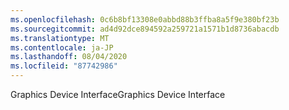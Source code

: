 ```yaml
---
ms.openlocfilehash: 0c6b8bf13308e0abbd88b3ffba8a5f9e380bf23b
ms.sourcegitcommit: ad4d92dce894592a259721a1571b1d8736abacdb
ms.translationtype: MT
ms.contentlocale: ja-JP
ms.lasthandoff: 08/04/2020
ms.locfileid: "87742986"
---
```

<span data-ttu-id="f56fd-101">Graphics Device Interface</span><span class="sxs-lookup"><span data-stu-id="f56fd-101">Graphics Device Interface</span></span>
